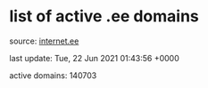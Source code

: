 # list of active .ee domains

source: [internet.ee](https://internet.ee/domains/ee-zone-file)

last update: Tue, 22 Jun 2021 01:43:56 +0000

active domains: 140703
